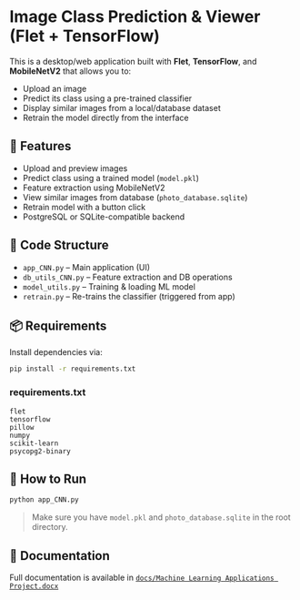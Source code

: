 # Image Class Prediction & Viewer (Flet + TensorFlow)

This is a desktop/web application built with **Flet**, **TensorFlow**, and **MobileNetV2** that allows you to:

- Upload an image
- Predict its class using a pre-trained classifier
- Display similar images from a local/database dataset
- Retrain the model directly from the interface

## 🚀 Features

- Upload and preview images
- Predict class using a trained model (`model.pkl`)
- Feature extraction using MobileNetV2
- View similar images from database (`photo_database.sqlite`)
- Retrain model with a button click
- PostgreSQL or SQLite-compatible backend

## 📂 Code Structure

- `app_CNN.py` – Main application (UI)
- `db_utils_CNN.py` – Feature extraction and DB operations
- `model_utils.py` – Training & loading ML model
- `retrain.py` – Re-trains the classifier (triggered from app)

## 📦 Requirements

Install dependencies via:

```bash
pip install -r requirements.txt
```

### requirements.txt
```
flet
tensorflow
pillow
numpy
scikit-learn
psycopg2-binary
```

## 🧪 How to Run

```bash
python app_CNN.py
```

> Make sure you have `model.pkl` and `photo_database.sqlite` in the root directory.

## 📄 Documentation

Full documentation is available in [`docs/Machine Learning Applications Project.docx`](docs/Machine%20Learning%20Applications%20Project.docx)